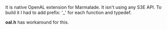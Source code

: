 It is native OpenAL extension for Marmalade. It isn't using any S3E API.
To build it I had to add prefix: '_' for each function and typedef.
 
**oal.h** has workaround for this.